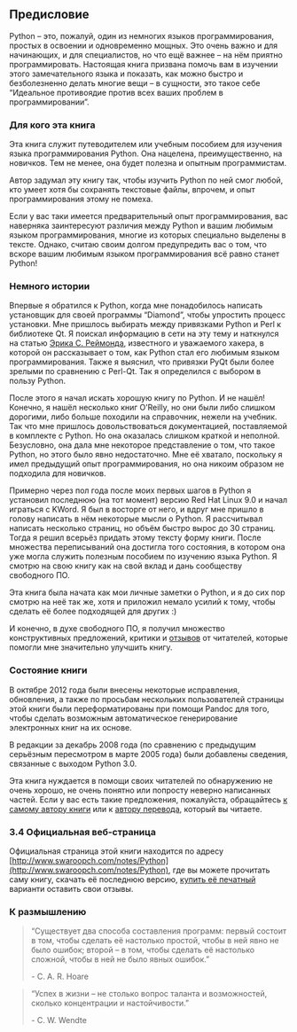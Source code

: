 ## Предисловие

Python – это, пожалуй, один из немногих языков программирования, простых в освоении и одновременно мощных. Это очень важно и для начинающих, и для специалистов, но что ещё важнее – на нём приятно программировать. Настоящая книга призвана помочь вам в изучении этого замечательного языка и показать, как можно быстро и безболезненно делать многие вещи – в сущности, это такое себе “Идеальное противоядие против всех ваших проблем в программировании”.

### Для кого эта книга

Эта книга служит путеводителем или учебным пособием для изучения языка программирования Python. Она нацелена, преимущественно, на новичков. Тем не менее, она будет полезна и опытным программистам.

Автор задумал эту книгу так, чтобы изучить Python по ней смог любой, кто умеет хотя бы сохранять текстовые файлы, впрочем, и опыт программирования этому не помеха.

Если у вас таки имеется предварительный опыт программирования, вас наверняка заинтересуют различия между Python и вашим любимым языком программирования, многие из которых специально выделены в тексте. Однако, считаю своим долгом предупредить вас о том, что вскоре вашим любимым языком программирования всё равно станет Python!

### Немного истории

Впервые я обратился к Python, когда мне понадобилось написать установщик для своей программы “Diamond”, чтобы упростить процесс установки. Мне пришлось выбирать между привязками Python и Perl к библиотеке Qt. Я поискал информацию в сети на эту тему и наткнулся на статью [Эрика С. Реймонда](http://pythonology.org/success&story=esr), известного и уважаемого хакера, в которой он рассказывает о том, как Python стал его любимым языком программирования. Также я выяснил, что привязки PyQt были более зрелыми по сравнению с Perl-Qt. Так я определился с выбором в пользу Python.

После этого я начал искать хорошую книгу по Python. И не нашёл! Конечно, я нашёл несколько книг O’Reilly, но они были либо слишком дорогими, либо больше походили на справочник, нежели на учебник. Так что мне пришлось довольствоваться документацией, поставляемой в комплекте с Python. Но она оказалась слишком краткой и неполной. Безусловно, она дала мне некоторое представление о том, что такое Python, но этого было явно недостаточно. Мне её хватало, поскольку я имел предыдущий опыт программирования, но она никоим образом не подходила для новичков.

Примерно через пол года после моих первых шагов в Python я установил последнюю (на тот момент) версию Red Hat Linux 9.0 и начал играться с KWord. Я был в восторге от него, и вдруг мне пришло в голову написать в нём некоторые мысли о Python. Я рассчитывал написать несколько страниц, но объём быстро вырос до 30 страниц. Тогда я решил всерьёз придать этому тексту форму книги. После множества переписываний она достигла того состояния, в котором она уже могла служить полезным пособием по изучению языка Python. Я смотрю на свою книгу как на свой вклад и дань сообществу свободного ПО.

Эта книга была начата как мои личные заметки о Python, и я до сих пор смотрю на неё так же, хотя и приложил немало усилий к тому, чтобы сделать её более подходящей для других :)

И конечно, в духе свободного ПО, я получил множество конструктивных предложений, критики и [отзывов](http://wombat.org.ua/AByteOfPython/index.html#who-reads-a-byte-of-python) от читателей, которые помогли мне значительно улучшить книгу.

### Состояние книги

В октябре 2012 года были внесены некоторые исправления, обновления, а также по просьбам нескольких пользователей страницы этой книги были переформатированы при помощи Pandoc для того, чтобы сделать возможным автоматическое генерирование электронных книг на их основе.

В редакции за декабрь 2008 года (по сравнению с предыдущим серьёзным пересмотром в марте 2005 года) были добавлены сведения, связанные с выходом Python 3.0.

Эта книга нуждается в помощи своих читателей по обнаружению не очень хорошо, не очень понятно или попросту неверно написанных частей. Если у вас есть такие предложения, пожалуйста, обращайтесь [к самому автору книги](http://www.swaroopch.com/contact/) или к [автору перевода](http://wombat.org.ua/AByteOfPython/translations.html#translation-ru), который вы читаете.

### 3.4 Официальная веб-страница

Официальная страница этой книги находится по адресу [http://www.swaroopch.com/notes/Python](http://www.swaroopch.com/notes/Python),
где вы можете прочитать саму книгу, скачать её последнюю версию, [купить её печатный](http://www.swaroopch.com/buybook)
варианти оставить свои отзывы.

### К размышлению

> “Существует два способа составления программ: первый состоит в том, чтобы сделать её настолько простой, чтобы в ней явно не было ошибок; второй – в том, чтобы сделать её настолько сложной, чтобы в ней не было явных ошибок.”
>
> \- C. A. R. Hoare

> “Успех в жизни – не столько вопрос таланта и возможностей, сколько концентрации и настойчивости.”
>
> \- C. W. Wendte
